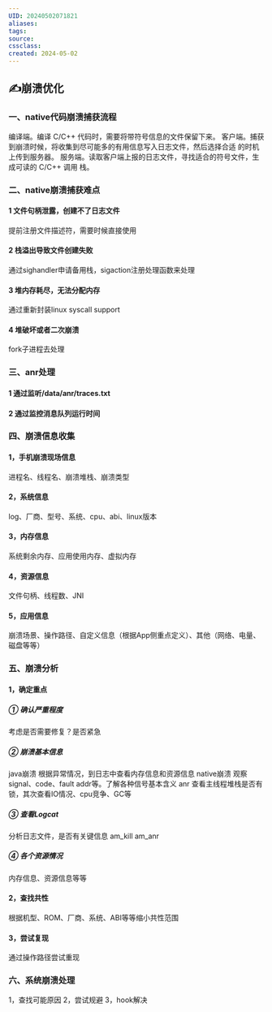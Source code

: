 ```yaml
---
UID: 20240502071821 
aliases: 
tags: 
source: 
cssclass: 
created: 2024-05-02
---
```


## ✍崩溃优化
### 一、native代码崩溃捕获流程
编译端。编译 C/C++ 代码时，需要将带符号信息的文件保留下来。
客户端。捕获到崩溃时候，将收集到尽可能多的有用信息写入日志文件，然后选择合适
的时机上传到服务器。
服务端。读取客户端上报的日志文件，寻找适合的符号文件，生成可读的 C/C++ 调用
栈。
### 二、native崩溃捕获难点
#### 1 文件句柄泄露，创建不了日志文件
提前注册文件描述符，需要时候直接使用
#### 2 栈溢出导致文件创建失败
通过sighandler申请备用栈，sigaction注册处理函数来处理
#### 3 堆内存耗尽，无法分配内存
通过重新封装linux syscall support
#### 4 堆破坏或者二次崩溃
fork子进程去处理

### 三、anr处理
#### 1 通过监听/data/anr/traces.txt
#### 2 通过监控消息队列运行时间

### 四、崩溃信息收集
#### 1，手机崩溃现场信息
进程名、线程名、崩溃堆栈、崩溃类型
#### 2，系统信息
log、厂商、型号、系统、cpu、abi、linux版本
####  3，内存信息
系统剩余内存、应用使用内存、虚拟内存
#### 4，资源信息
文件句柄、线程数、JNI
#### 5，应用信息
崩溃场景、操作路径、自定义信息（根据App侧重点定义）、其他（网络、电量、磁盘等等）

### 五、崩溃分析
#### 1，确定重点
##### ①  确认严重程度
考虑是否需要修复？是否紧急
##### ②  崩溃基本信息
java崩溃  根据异常情况，到日志中查看内存信息和资源信息
native崩溃 观察signal、code、fault addr等。了解各种信号基本含义
anr 查看主线程堆栈是否有锁，其次查看IO情况、cpu竞争、GC等
##### ③ 查看Logcat
分析日志文件，是否有关键信息 am_kill am_anr
##### ④ 各个资源情况
内存信息、资源信息等等
#### 2，查找共性
根据机型、ROM、厂商、系统、ABI等等缩小共性范围
#### 3，尝试复现
通过操作路径尝试重现

### 六、系统崩溃处理
1，查找可能原因
2，尝试规避
3，hook解决
